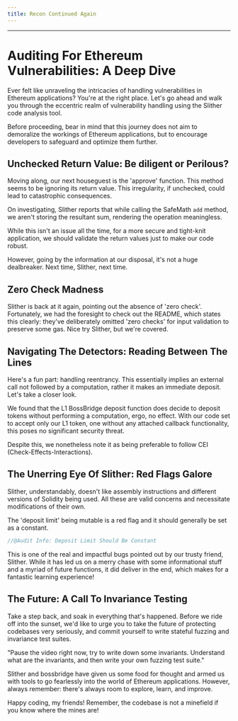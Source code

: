 ```yaml
---
title: Recon Continued Again
---
```




---

# Auditing For Ethereum Vulnerabilities: A Deep Dive

Ever felt like unraveling the intricacies of handling vulnerabilities in Ethereum applications? You're at the right place. Let's go ahead and walk you through the eccentric realm of vulnerability handling using the Slither code analysis tool.

Before proceeding, bear in mind that this journey does not aim to demoralize the workings of Ethereum applications, but to encourage developers to safeguard and optimize them further.

## Unchecked Return Value: Be diligent or Perilous?

Moving along, our next houseguest is the 'approve' function. This method seems to be ignoring its return value. This irregularity, if unchecked, could lead to catastrophic consequences.

On investigating, Slither reports that while calling the SafeMath `add` method, we aren't storing the resultant sum, rendering the operation meaningless.

While this isn't an issue all the time, for a more secure and tight-knit application, we should validate the return values just to make our code robust.

However, going by the information at our disposal, it's not a huge dealbreaker. Next time, Slither, next time.

## Zero Check Madness

Slither is back at it again, pointing out the absence of 'zero check'. Fortunately, we had the foresight to check out the README, which states this clearly: they've deliberately omitted 'zero checks' for input validation to preserve some gas. Nice try Slither, but we're covered.

## Navigating The Detectors: Reading Between The Lines

Here's a fun part: handling reentrancy. This essentially implies an external call not followed by a computation, rather it makes an immediate deposit. Let's take a closer look.

We found that the L1 BossBridge deposit function does decide to deposit tokens without performing a computation, ergo, no effect. With our code set to accept only our L1 token, one without any attached callback functionality, this poses no significant security threat.

Despite this, we nonetheless note it as being preferable to follow CEI (Check-Effects-Interactions).

## The Unerring Eye Of Slither: Red Flags Galore

Slither, understandably, doesn't like assembly instructions and different versions of Solidity being used. All these are valid concerns and necessitate modifications of their own.

The 'deposit limit' being mutable is a red flag and it should generally be set as a constant.

```js
//@Audit Info: Deposit Limit Should Be Constant
```

This is one of the real and impactful bugs pointed out by our trusty friend, Slither. While it has led us on a merry chase with some informational stuff and a myriad of future functions, it did deliver in the end, which makes for a fantastic learning experience!

## The Future: A Call To Invariance Testing

Take a step back, and soak in everything that's happened. Before we ride off into the sunset, we'd like to urge you to take the future of protecting codebases very seriously, and commit yourself to write stateful fuzzing and invariance test suites.

"Pause the video right now, try to write down some invariants. Understand what are the invariants, and then write your own fuzzing test suite."

Slither and bossbridge have given us some food for thought and armed us with tools to go fearlessly into the world of Ethereum applications. However, always remember: there's always room to explore, learn, and improve.

Happy coding, my friends! Remember, the codebase is not a minefield if you know where the mines are!

